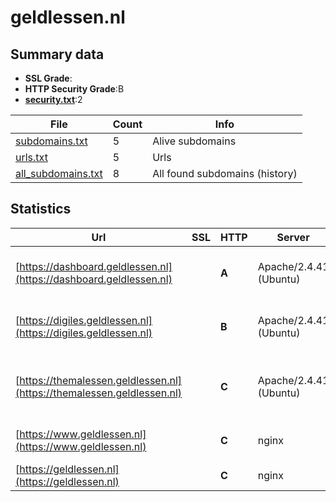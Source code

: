 

# geldlessen.nl
## Summary data


 - **SSL Grade**:
 - **HTTP Security Grade**:B
 - **[security.txt](https://www.digitaleoverheid.nl/nieuws/standaard-security-txt-nu-verplicht-voor-overheid/)**:2


| File       | Count | Info |
|------------|-------|------|
|[subdomains.txt](/data/geldlessen.nl/subdomains.txt)|5|Alive subdomains|
|[urls.txt](/data/geldlessen.nl/urls.txt)|5|Urls|
|[all_subdomains.txt](/data/geldlessen.nl/all_subdomains.txt)|8|All found subdomains (history)|


## Statistics


| Url | SSL | HTTP | Server | Cookie | HSTS | CORS | CTO | CSP | XFO | XXP | RP |FP| Tech |Title |
|--------|-------|-------|------|------|------|------|------|------|------|------|------|------|------|------|
|[https://dashboard.geldlessen.nl](https://dashboard.geldlessen.nl)| | **A**|Apache/2.4.41 (Ubuntu)| |:white_check_mark: | | | | :white_check_mark: | :white_check_mark: | :white_check_mark: | |Apache HTTP Server:2.4.41 HSTS Ubuntu|geldlessen.lesse...|
|[https://digiles.geldlessen.nl](https://digiles.geldlessen.nl)| | **B**|Apache/2.4.41 (Ubuntu)| |:white_check_mark: | | | | | :white_check_mark: | :white_check_mark: | |Apache HTTP Server:2.4.41 HSTS Ubuntu|geldlessen.lesse...|
|[https://themalessen.geldlessen.nl](https://themalessen.geldlessen.nl)| | **C**|Apache/2.4.41 (Ubuntu)|:o: |:white_check_mark: | | | | :white_check_mark: | :white_check_mark: | :white_check_mark: | |Apache HTTP Server:2.4.41 HSTS PHP Ubuntu|Geldlessen - PO...|
|[https://www.geldlessen.nl](https://www.geldlessen.nl)| | **C**|nginx| |:white_check_mark: | | | | | | :white_check_mark: | |Google Tag Manager HSTS Nginx|Home - Geldlesse...|
|[https://geldlessen.nl](https://geldlessen.nl)| | **C**|nginx| |:white_check_mark: | | | | | | :white_check_mark: | |HSTS Nginx|301 Moved Perman...|

